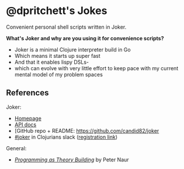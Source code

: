 # @dpritchett's Jokes

Convenient personal shell scripts written in Joker.

__What's Joker and why are you using it for convenience scripts?__

- Joker is a minimal Clojure interpreter build in Go
- Which means it starts up super fast
- And that it enables lispy DSLs-
- which can evolve with very little effort to keep pace with my current mental model of my problem spaces


## References

Joker:

- [Homepage](https://joker-lang.org)
- [API docs](https://candid82.github.io/joker/)
- [GitHub repo + README: https://github.com/candid82/joker
- [#joker](https://app.slack.com/client/T03RZGPFR/C9VURUUNL) in Clojurians slack ([registration link](http://clojurians.net/))

General:

- [_Programming as Theory Building_](http://pages.cs.wisc.edu/~remzi/Naur.pdf) by Peter Naur

